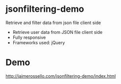 # jsonfiltering-demo
Retrieve and filter data from json file client side

- Retrieve user data from JSON file client side
- Fully responsive
- Frameworks used: jQuery

# Demo

http://jaimerossello.com/jsonfiltering-demo/index.html
